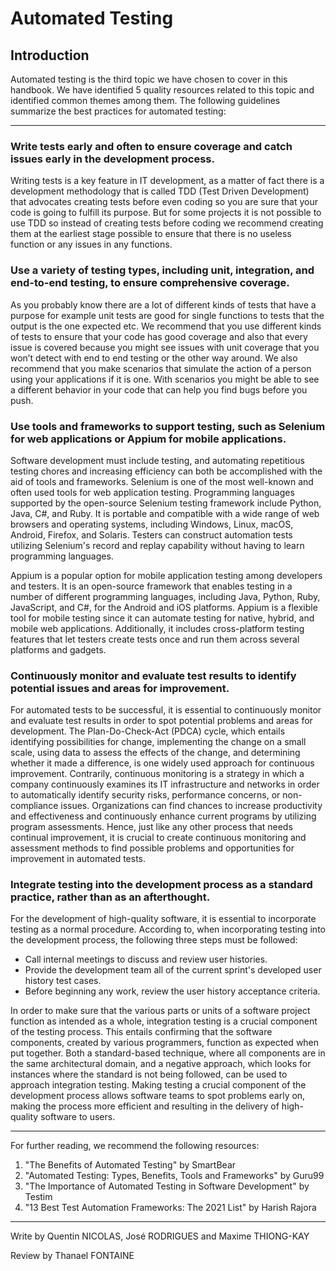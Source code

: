 # Automated Testing

## Introduction

Automated testing is the third topic we have chosen to cover in this handbook. We have identified 5 quality resources related to this topic and identified common themes among them. The following guidelines summarize the best practices for automated testing:

---
### Write tests early and often to ensure coverage and catch issues early in the development process.
Writing tests is a key feature in IT development, as a matter of fact there is a development methodology that is called TDD (Test Driven Development) that advocates creating tests before even coding so you are sure that your code is going to fulfill its purpose. But for some projects it is not possible to use TDD so instead of creating tests before coding we recommend creating them at the earliest stage possible to ensure that there is no useless function or any issues in any functions. 

### Use a variety of testing types, including unit, integration, and end-to-end testing, to ensure comprehensive coverage.
As you probably know there are a lot of different kinds of tests that have a purpose for example unit tests are good for single functions to tests that the output is the one expected etc. We recommend that you use different kinds of tests to ensure that your code has good coverage and also that every issue is covered because you might see issues with unit coverage that you won’t detect with end to end testing or the other way around. We also recommend that you make scenarios that simulate the action of a person using your applications if it is one. With scenarios you might be able to see a different behavior in your code that can help you find bugs before you push. 

### Use tools and frameworks to support testing, such as Selenium for web applications or Appium for mobile applications.
Software development must include testing, and automating repetitious testing chores and increasing efficiency can both be accomplished with the aid of tools and frameworks. Selenium is one of the most well-known and often used tools for web application testing. Programming languages supported by the open-source Selenium testing framework include Python, Java, C#, and Ruby. It is portable and compatible with a wide range of web browsers and operating systems, including Windows, Linux, macOS, Android, Firefox, and Solaris. Testers can construct automation tests utilizing Selenium's record and replay capability without having to learn programming languages.

Appium is a popular option for mobile application testing among developers and testers. It is an open-source framework that enables testing in a number of different programming languages, including Java, Python, Ruby, JavaScript, and C#, for the Android and iOS platforms. Appium is a flexible tool for mobile testing since it can automate testing for native, hybrid, and mobile web applications. Additionally, it includes cross-platform testing features that let testers create tests once and run them across several platforms and gadgets.

### Continuously monitor and evaluate test results to identify potential issues and areas for improvement.
For automated tests to be successful, it is essential to continuously monitor and evaluate test results in order to spot potential problems and areas for development. The Plan-Do-Check-Act (PDCA) cycle, which entails identifying possibilities for change, implementing the change on a small scale, using data to assess the effects of the change, and determining whether it made a difference, is one widely used approach for continuous improvement. Contrarily, continuous monitoring is a strategy in which a company continuously examines its IT infrastructure and networks in order to automatically identify security risks, performance concerns, or non-compliance issues. Organizations can find chances to increase productivity and effectiveness and continuously enhance current programs by utilizing program assessments. Hence, just like any other process that needs continual improvement, it is crucial to create continuous monitoring and assessment methods to find possible problems and opportunities for improvement in automated tests.


### Integrate testing into the development process as a standard practice, rather than as an afterthought.
For the development of high-quality software, it is essential to incorporate testing as a normal procedure. According to, when incorporating testing into the development process, the following three steps must be followed:

- Call internal meetings to discuss and review user histories.
- Provide the development team all of the current sprint's developed user history test cases.
- Before beginning any work, review the user history acceptance criteria.

In order to make sure that the various parts or units of a software project function as intended as a whole, integration testing is a crucial component of the testing process. This entails confirming that the software components, created by various programmers, function as expected when put together. Both a standard-based technique, where all components are in the same architectural domain, and a negative approach, which looks for instances where the standard is not being followed, can be used to approach integration testing. Making testing a crucial component of the development process allows software teams to spot problems early on, making the process more efficient and resulting in the delivery of high-quality software to users.

---
For further reading, we recommend the following resources:
1. "The Benefits of Automated Testing" by SmartBear
2. "Automated Testing: Types, Benefits, Tools and Frameworks" by Guru99
3. "The Importance of Automated Testing in Software Development" by Testim
4. "13 Best Test Automation Frameworks: The 2021 List" by Harish Rajora
---
Write by Quentin NICOLAS, José RODRIGUES and Maxime THIONG-KAY

Review by Thanael FONTAINE